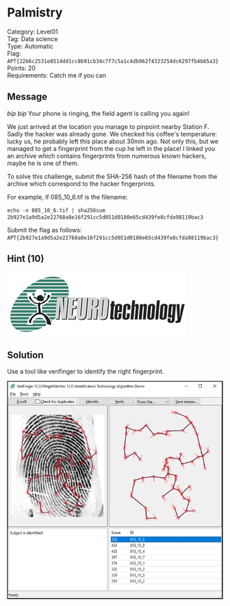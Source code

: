 # Palmistry

Category: Level01  
Tag: Data science  
Type: Automatic  
Flag: `APT{22b6c2531e8514dd1cc8b91cb34c7f7c5a1c4db962f4323254dc6297fb4b65a3}`  
Points: 20  
Requirements: Catch me if you can

## Message

*bip bip* Your phone is ringing, the field agent is calling you again!

We just arrived at the location you manage to pinpoint nearby Station F. Sadly the hacker was already gone. We checked his coffee's temperature: lucky us, he probably left this place about 30min ago. Not only this, but we managed to get a fingerprint from the cup he left in the place! I linked you an archive which contains fingerprints from numerous known hackers, maybe he is one of them.

To solve this challenge, submit the SHA-256 hash of the filename from the archive which correspond to the hacker fingerprints.

For example, if 085_10_6.tif is the filename:
```
echo -n 085_10_6.tif | sha256sum
2b927e1a9d5a2e22768a8e16f291cc5d051d0180e65cd439fe8cfda98119bac3
```

Submit the flag as follows:  
`APT{2b927e1a9d5a2e22768a8e16f291cc5d051d0180e65cd439fe8cfda98119bac3}`

## Hint (10)

![img](neurotechnology.png)

## Solution

Use a tool like verifinger to identify the right fingerprint.

![verifinger](verifinger.png)
